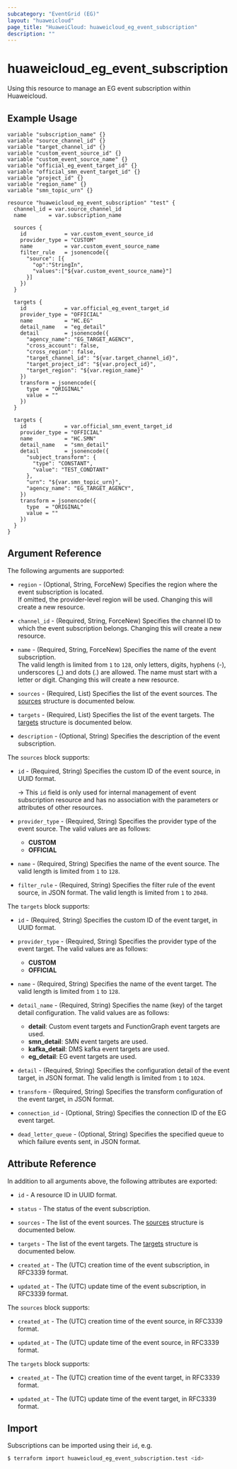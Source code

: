```yaml
---
subcategory: "EventGrid (EG)"
layout: "huaweicloud"
page_title: "HuaweiCloud: huaweicloud_eg_event_subscription"
description: ""
---
```


# huaweicloud_eg_event_subscription

Using this resource to manage an EG event subscription within Huaweicloud.

## Example Usage

```hcl
variable "subscription_name" {}
variable "source_channel_id" {}
variable "target_channel_id" {}
variable "custom_event_source_id" {}
variable "custom_event_source_name" {}
variable "official_eg_event_target_id" {}
variable "official_smn_event_target_id" {}
variable "project_id" {}
variable "region_name" {}
variable "smn_topic_urn" {}

resource "huaweicloud_eg_event_subscription" "test" {
  channel_id = var.source_channel_id
  name       = var.subscription_name

  sources {
    id            = var.custom_event_source_id
    provider_type = "CUSTOM"
    name          = var.custom_event_source_name
    filter_rule   = jsonencode({
      "source": [{
        "op":"StringIn",
        "values":["${var.custom_event_source_name}"]
      }]
    })
  }

  targets {
    id            = var.official_eg_event_target_id
    provider_type = "OFFICIAL"
    name          = "HC.EG"
    detail_name   = "eg_detail"
    detail        = jsonencode({
      "agency_name": "EG_TARGET_AGENCY",
      "cross_account": false,
      "cross_region": false,
      "target_channel_id": "${var.target_channel_id}",
      "target_project_id": "${var.project_id}",
      "target_region": "${var.region_name}"
    })
    transform = jsonencode({
      type  = "ORIGINAL"
      value = ""
    })
  }

  targets {
    id            = var.official_smn_event_target_id
    provider_type = "OFFICIAL"
    name          = "HC.SMN"
    detail_name   = "smn_detail"
    detail        = jsonencode({
      "subject_transform": {
        "type": "CONSTANT",
        "value": "TEST_CONDTANT"
      },
      "urn": "${var.smn_topic_urn}",
      "agency_name": "EG_TARGET_AGENCY",
    })
    transform = jsonencode({
      type  = "ORIGINAL"
      value = ""
    })
  }
}
```

## Argument Reference

The following arguments are supported:

* `region` - (Optional, String, ForceNew) Specifies the region where the event subscription is located.  
  If omitted, the provider-level region will be used.
  Changing this will create a new resource.

* `channel_id` - (Required, String, ForceNew) Specifies the channel ID to which the event subscription belongs.
  Changing this will create a new resource.

* `name` - (Required, String, ForceNew) Specifies the name of the event subscription.  
  The valid length is limited from `1` to `128`, only letters, digits, hyphens (-), underscores (_) and dots (.) are
  allowed. The name must start with a letter or digit. Changing this will create a new resource.

* `sources` - (Required, List) Specifies the list of the event sources.
  The [sources](#subscription_sources) structure is documented below.

* `targets` - (Required, List) Specifies the list of the event targets.
  The [targets](#subscription_targets) structure is documented below.

* `description` - (Optional, String) Specifies the description of the event subscription.

<a name="subscription_sources"></a>
The `sources` block supports:

* `id` - (Required, String) Specifies the custom ID of the event source, in UUID format.

  -> This `id` field is only used for internal management of event subscription resource and has no association with the
     parameters or attributes of other resources.

* `provider_type` - (Required, String) Specifies the provider type of the event source.
  The valid values are as follows:
  + **CUSTOM**
  + **OFFICIAL**

* `name` - (Required, String) Specifies the name of the event source.
  The valid length is limited from `1` to `128`.

* `filter_rule` - (Required, String) Specifies the filter rule of the event source, in JSON format.
  The valid length is limited from `1` to `2048`.

<a name="subscription_targets"></a>
The `targets` block supports:

* `id` - (Required, String) Specifies the custom ID of the event target, in UUID format.

* `provider_type` - (Required, String) Specifies the provider type of the event target.
  The valid values are as follows:
  + **CUSTOM**
  + **OFFICIAL**

* `name` - (Required, String) Specifies the name of the event target.
  The valid length is limited from `1` to `128`.

* `detail_name` - (Required, String) Specifies the name (key) of the target detail configuration.
  The valid values are as follows:
  + **detail**: Custom event targets and FunctionGraph event targets are used.
  + **smn_detail**: SMN event targets are used.
  + **kafka_detail**: DMS kafka event targets are used.
  + **eg_detail**: EG event targets are used.

* `detail` - (Required, String) Specifies the configuration detail of the event target, in JSON format.
  The valid length is limited from `1` to `1024`.

* `transform` - (Required, String) Specifies the transform configuration of the event target, in JSON format.

* `connection_id` - (Optional, String) Specifies the connection ID of the EG event target.

* `dead_letter_queue` - (Optional, String) Specifies the specified queue to which failure events sent, in JSON format.

## Attribute Reference

In addition to all arguments above, the following attributes are exported:

* `id` - A resource ID in UUID format.

* `status` - The status of the event subscription.

* `sources` - The list of the event sources.
  The [sources](#subscription_sources_attr) structure is documented below.

* `targets` - The list of the event targets.
  The [targets](#subscription_targets_attr) structure is documented below.

* `created_at` - The (UTC) creation time of the event subscription, in RFC3339 format.

* `updated_at` - The (UTC) update time of the event subscription, in RFC3339 format.

<a name="subscription_sources_attr"></a>
The `sources` block supports:

* `created_at` - The (UTC) creation time of the event source, in RFC3339 format.

* `updated_at` - The (UTC) update time of the event source, in RFC3339 format.

<a name="subscription_targets_attr"></a>
The `targets` block supports:

* `created_at` - The (UTC) creation time of the event target, in RFC3339 format.

* `updated_at` - The (UTC) update time of the event target, in RFC3339 format.

## Import

Subscriptions can be imported using their `id`, e.g.

```bash
$ terraform import huaweicloud_eg_event_subscription.test <id>
```

